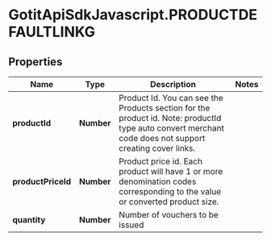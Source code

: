 # GotitApiSdkJavascript.PRODUCTDEFAULTLINKG

## Properties

Name | Type | Description | Notes
------------ | ------------- | ------------- | -------------
**productId** | **Number** | Product Id. You can see the Products section for the product id. Note: productId type auto convert merchant code does not support creating cover links. | 
**productPriceId** | **Number** | Product price id. Each product will have 1 or more denomination codes corresponding to the value or converted product size. | 
**quantity** | **Number** | Number of vouchers to be issued | 


